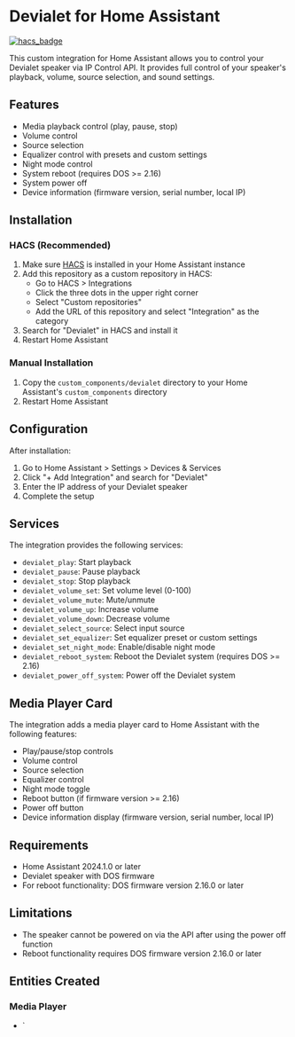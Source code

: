 # Devialet for Home Assistant

[![hacs_badge](https://img.shields.io/badge/HACS-Custom-orange.svg)](https://github.com/custom-components/hacs)

This custom integration for Home Assistant allows you to control your Devialet speaker via IP Control API. It provides full control of your speaker's playback, volume, source selection, and sound settings.

## Features

- Media playback control (play, pause, stop)
- Volume control
- Source selection
- Equalizer control with presets and custom settings
- Night mode control
- System reboot (requires DOS >= 2.16)
- System power off
- Device information (firmware version, serial number, local IP)

## Installation

### HACS (Recommended)

1. Make sure [HACS](https://hacs.xyz/) is installed in your Home Assistant instance
2. Add this repository as a custom repository in HACS:
   - Go to HACS > Integrations
   - Click the three dots in the upper right corner
   - Select "Custom repositories"
   - Add the URL of this repository and select "Integration" as the category
3. Search for "Devialet" in HACS and install it
4. Restart Home Assistant

### Manual Installation

1. Copy the `custom_components/devialet` directory to your Home Assistant's `custom_components` directory
2. Restart Home Assistant

## Configuration

After installation:

1. Go to Home Assistant > Settings > Devices & Services
2. Click "+ Add Integration" and search for "Devialet"
3. Enter the IP address of your Devialet speaker
4. Complete the setup

## Services

The integration provides the following services:

- `devialet_play`: Start playback
- `devialet_pause`: Pause playback
- `devialet_stop`: Stop playback
- `devialet_volume_set`: Set volume level (0-100)
- `devialet_volume_mute`: Mute/unmute
- `devialet_volume_up`: Increase volume
- `devialet_volume_down`: Decrease volume
- `devialet_select_source`: Select input source
- `devialet_set_equalizer`: Set equalizer preset or custom settings
- `devialet_set_night_mode`: Enable/disable night mode
- `devialet_reboot_system`: Reboot the Devialet system (requires DOS >= 2.16)
- `devialet_power_off_system`: Power off the Devialet system

## Media Player Card

The integration adds a media player card to Home Assistant with the following features:

- Play/pause/stop controls
- Volume control
- Source selection
- Equalizer control
- Night mode toggle
- Reboot button (if firmware version >= 2.16)
- Power off button
- Device information display (firmware version, serial number, local IP)

## Requirements

- Home Assistant 2024.1.0 or later
- Devialet speaker with DOS firmware
- For reboot functionality: DOS firmware version 2.16.0 or later

## Limitations

- The speaker cannot be powered on via the API after using the power off function
- Reboot functionality requires DOS firmware version 2.16.0 or later

## Entities Created

### Media Player

- `